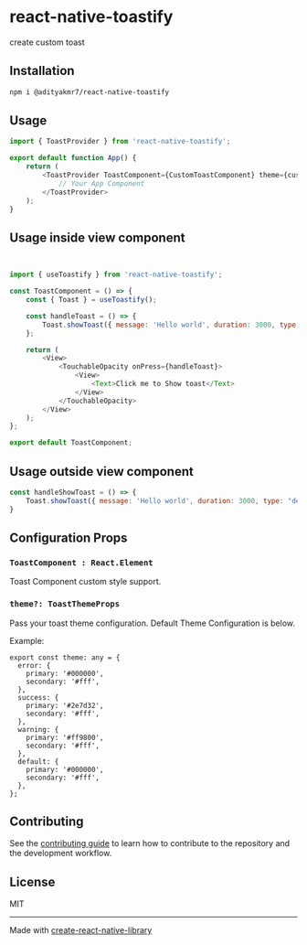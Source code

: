 # react-native-toastify

create custom toast

## Installation

```sh
npm i @adityakmr7/react-native-toastify
```

## Usage

```js
import { ToastProvider } from 'react-native-toastify';

export default function App() {
    return (
        <ToastProvider ToastComponent={CustomToastComponent} theme={customTheme}>
            // Your App Component
        </ToastProvider>
    );
}

```

## Usage inside view component

```js


import { useToastify } from 'react-native-toastify';

const ToastComponent = () => {
    const { Toast } = useToastify();

    const handleToast = () => {
        Toast.showToast({ message: 'Hello world', duration: 3000, type: "default" });
    };

    return (
        <View>
            <TouchableOpacity onPress={handleToast}>
                <View>
                    <Text>Click me to Show toast</Text>
                </View>
            </TouchableOpacity>
        </View>
    );
};

export default ToastComponent;

```

## Usage outside view component

```js
const handleShowToast = () => {
    Toast.showToast({ message: 'Hello world', duration: 3000, type: "default" });
}
```




## Configuration Props

### `ToastComponent : React.Element`

Toast Component custom style support.

### `theme?: ToastThemeProps`

Pass your toast theme configuration. Default Theme Configuration is below.

Example:

```
export const theme: any = {
  error: {
    primary: '#000000',
    secondary: '#fff',
  },
  success: {
    primary: '#2e7d32',
    secondary: '#fff',
  },
  warning: {
    primary: '#ff9800',
    secondary: '#fff',
  },
  default: {
    primary: '#000000',
    secondary: '#fff',
  },
};

```

## Contributing

See the [contributing guide](CONTRIBUTING.md) to learn how to contribute to the repository and the development workflow.

## License

MIT

---

Made with [create-react-native-library](https://github.com/callstack/react-native-builder-bob)
